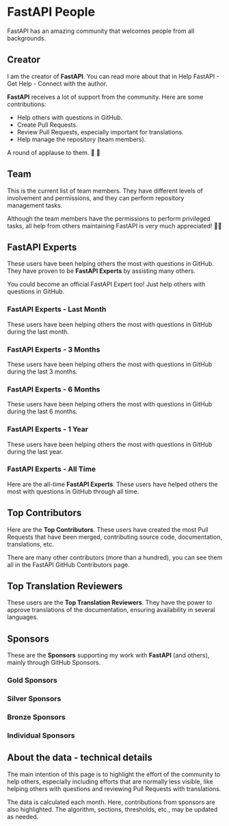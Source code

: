 # FastAPI People

FastAPI has an amazing community that welcomes people from all backgrounds.

## Creator

I am the creator of **FastAPI**. You can read more about that in Help FastAPI - Get Help - Connect with the author.

**FastAPI** receives a lot of support from the community. Here are some contributions:

- Help others with questions in GitHub.
- Create Pull Requests.
- Review Pull Requests, especially important for translations.
- Help manage the repository (team members).

A round of applause to them. 👏 🙇

## Team

This is the current list of team members. They have different levels of involvement and permissions, and they can perform repository management tasks.

Although the team members have the permissions to perform privileged tasks, all help from others maintaining FastAPI is very much appreciated! 🙇‍♂️

## FastAPI Experts

These users have been helping others the most with questions in GitHub. They have proven to be **FastAPI Experts** by assisting many others.

You could become an official FastAPI Expert too! Just help others with questions in GitHub.

### FastAPI Experts - Last Month

These users have been helping others the most with questions in GitHub during the last month.

### FastAPI Experts - 3 Months

These users have been helping others the most with questions in GitHub during the last 3 months.

### FastAPI Experts - 6 Months

These users have been helping others the most with questions in GitHub during the last 6 months.

### FastAPI Experts - 1 Year

These users have been helping others the most with questions in GitHub during the last year.

### FastAPI Experts - All Time

Here are the all-time **FastAPI Experts**. These users have helped others the most with questions in GitHub through all time.

## Top Contributors

Here are the **Top Contributors**. These users have created the most Pull Requests that have been merged, contributing source code, documentation, translations, etc.

There are many other contributors (more than a hundred), you can see them all in the FastAPI GitHub Contributors page.

## Top Translation Reviewers

These users are the **Top Translation Reviewers**. They have the power to approve translations of the documentation, ensuring availability in several languages.

## Sponsors

These are the **Sponsors** supporting my work with **FastAPI** (and others), mainly through GitHub Sponsors.

### Gold Sponsors

### Silver Sponsors

### Bronze Sponsors

### Individual Sponsors

## About the data - technical details

The main intention of this page is to highlight the effort of the community to help others, especially including efforts that are normally less visible, like helping others with questions and reviewing Pull Requests with translations.

The data is calculated each month. Here, contributions from sponsors are also highlighted. The algorithm, sections, thresholds, etc., may be updated as needed.